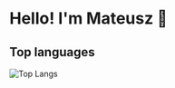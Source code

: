 # Hello! I'm Mateusz 👋

## Top languages

![Top Langs](https://github-readme-stats.vercel.app/api/top-langs/?username=mlaskowski7&layout=compact&hide=powershell,css,html,batchfile,javascript,python )


